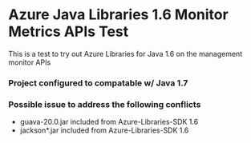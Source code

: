 # Azure Java Libraries 1.6 Monitor Metrics APIs Test

This is a test to try out Azure Libraries for Java 1.6 on the management monitor APIs

### Project configured to compatable w/ Java 1.7

### Possible issue to address the following conflicts
- guava-20.0.jar included from Azure-Libraries-SDK 1.6
- jackson*.jar included from Azure-Libraries-SDK 1.6

